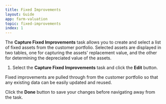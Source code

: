 ```yaml
---
title: Fixed Improvements
layout: Guide
app: farm-valuation
topic: fixed-improvements
index: 1
---
```


The **Capture Fixed Improvements** task allows you to create and select a list of fixed assets from the customer portfolio. Selected assets are displayed in two tables, one for capturing the assets' replacement value, and the other for determining the depreciated value of the assets.

1.	Select the **Capture Fixed Improvements** task and click the **Edit** button.

Fixed improvements are pulled through from the customer portfolio so that any existing data can be easily updated and reused.

Click the **Done** button to save your changes before navigating away from the task.